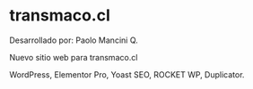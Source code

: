 # transmaco.cl

Desarrollado por: Paolo Mancini Q.

Nuevo sitio web para transmaco.cl

WordPress, Elementor Pro, Yoast SEO, ROCKET WP, Duplicator.

